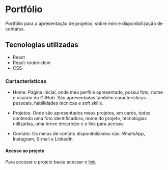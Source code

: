 # Portfólio

Portfólio para a apresentação de projetos, sobre mim e disponibilização de contatos.

## Tecnologias utilizadas

- React
- React-router-dom
- CSS

### Cartacterísticas

- Home: Página inicial, onde meu perfil é apresentado, possui foto, nome e usuário do GitHub. São apresentadas também características pessoais, habilidades técnicas e soft skills.

- Projetos: Onde são apresentados meus projetos, em cards, todos contendo uma foto identificadora, nome do projeto, técnologias utilizadas, uma breve descrição e o link para acesso.

- Contato: Os meios de contato disponibilizados são: WhatsApp, Instagram, E-mail e LinkedIn.

#### Acesso ao projeto

Para acessar o projeto basta acessar o [link](https://marcusurani.netlify.app)
